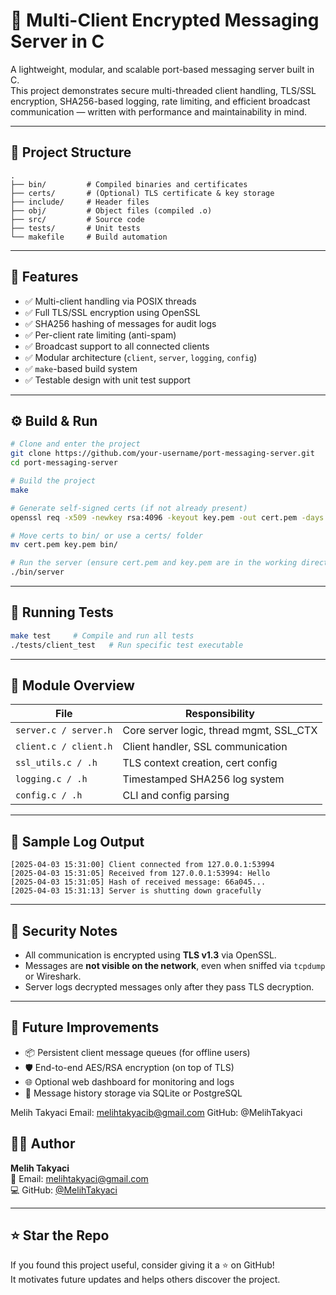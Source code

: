 # 🔐 Multi-Client Encrypted Messaging Server in C

A lightweight, modular, and scalable port-based messaging server built in C.  
This project demonstrates secure multi-threaded client handling, TLS/SSL encryption, SHA256-based logging, rate limiting, and efficient broadcast communication — written with performance and maintainability in mind.

---

## 📁 Project Structure

```
.
├── bin/         # Compiled binaries and certificates
├── certs/       # (Optional) TLS certificate & key storage
├── include/     # Header files
├── obj/         # Object files (compiled .o)
├── src/         # Source code
├── tests/       # Unit tests
└── makefile     # Build automation
```

---

## 🚀 Features

- ✅ Multi-client handling via POSIX threads
- ✅ Full TLS/SSL encryption using OpenSSL
- ✅ SHA256 hashing of messages for audit logs
- ✅ Per-client rate limiting (anti-spam)
- ✅ Broadcast support to all connected clients
- ✅ Modular architecture (`client`, `server`, `logging`, `config`)
- ✅ `make`-based build system
- ✅ Testable design with unit test support

---

## ⚙️ Build & Run

```bash
# Clone and enter the project
git clone https://github.com/your-username/port-messaging-server.git
cd port-messaging-server

# Build the project
make

# Generate self-signed certs (if not already present)
openssl req -x509 -newkey rsa:4096 -keyout key.pem -out cert.pem -days 365 -nodes

# Move certs to bin/ or use a certs/ folder
mv cert.pem key.pem bin/

# Run the server (ensure cert.pem and key.pem are in the working directory)
./bin/server
```

---

## 🧪 Running Tests

```bash
make test     # Compile and run all tests
./tests/client_test   # Run specific test executable
```

---

## 🧱 Module Overview

| File                  | Responsibility                            |
|-----------------------|--------------------------------------------|
| `server.c / server.h` | Core server logic, thread mgmt, SSL_CTX    |
| `client.c / client.h` | Client handler, SSL communication          |
| `ssl_utils.c / .h`    | TLS context creation, cert config          |
| `logging.c / .h`      | Timestamped SHA256 log system              |
| `config.c / .h`       | CLI and config parsing                     |

---

## 📜 Sample Log Output

```
[2025-04-03 15:31:00] Client connected from 127.0.0.1:53994  
[2025-04-03 15:31:05] Received from 127.0.0.1:53994: Hello  
[2025-04-03 15:31:05] Hash of received message: 66a045...  
[2025-04-03 15:31:13] Server is shutting down gracefully  
```

---

## 🔐 Security Notes

- All communication is encrypted using **TLS v1.3** via OpenSSL.
- Messages are **not visible on the network**, even when sniffed via `tcpdump` or Wireshark.
- Server logs decrypted messages only after they pass TLS decryption.

---

## 📌 Future Improvements

- 📦 Persistent client message queues (for offline users)
- 🛡 End-to-end AES/RSA encryption (on top of TLS)
- 🌐 Optional web dashboard for monitoring and logs
- 🔄 Message history storage via SQLite or PostgreSQL

Melih Takyaci
Email: melihtakyacib@gmail.com
GitHub: @MelihTakyaci

## 👨‍💻 Author

**Melih Takyaci**  
📧 Email: [melihtakyaci@gmail.com](mailto:melihtakyaci@gmail.com)  
💻 GitHub: [@MelihTakyaci](https://github.com/MelihTakyaci)

---

## ⭐ Star the Repo

If you found this project useful, consider giving it a ⭐ on GitHub!  
It motivates future updates and helps others discover the project.
